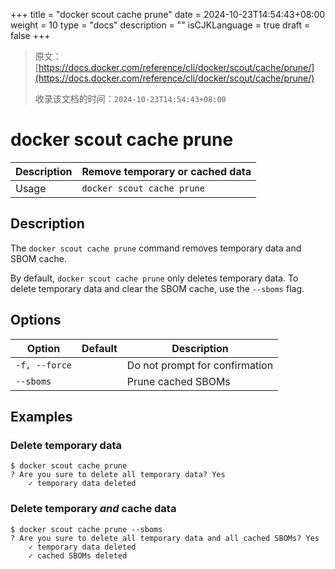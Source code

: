 +++
title = "docker scout cache prune"
date = 2024-10-23T14:54:43+08:00
weight = 10
type = "docs"
description = ""
isCJKLanguage = true
draft = false
+++

> 原文：[https://docs.docker.com/reference/cli/docker/scout/cache/prune/](https://docs.docker.com/reference/cli/docker/scout/cache/prune/)
>
> 收录该文档的时间：`2024-10-23T14:54:43+08:00`

# docker scout cache prune

| Description | Remove temporary or cached data |
| :---------- | ------------------------------- |
| Usage       | `docker scout cache prune`      |

## Description

The `docker scout cache prune` command removes temporary data and SBOM cache.

By default, `docker scout cache prune` only deletes temporary data. To delete temporary data and clear the SBOM cache, use the `--sboms` flag.

## Options

| Option        | Default | Description                    |
| ------------- | ------- | ------------------------------ |
| `-f, --force` |         | Do not prompt for confirmation |
| `--sboms`     |         | Prune cached SBOMs             |

## Examples

### Delete temporary data



```console
$ docker scout cache prune
? Are you sure to delete all temporary data? Yes
    ✓ temporary data deleted
```

### Delete temporary *and* cache data



```console
$ docker scout cache prune --sboms
? Are you sure to delete all temporary data and all cached SBOMs? Yes
    ✓ temporary data deleted
    ✓ cached SBOMs deleted
```

